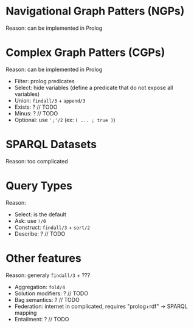 # Navigational Graph Patters (NGPs)

Reason: can be implemented in Prolog

# Complex Graph Patters (CGPs)

Reason: can be implemented in Prolog

* Filter: prolog predicates
* Select: hide variables
  (define a predicate that do not expose all variables)
* Union: `findall/3` + `append/3`
* Exists: ? // TODO
* Minus: ? // TODO
* Optional: use `';'/2` (ex: `( ... ; true )`)

# SPARQL Datasets

Reason: too complicated

# Query Types

Reason:

* Select: is the default
* Ask: use `!/0`
* Construct: `findall/3` + `sort/2`
* Describe: ? // TODO

# Other features

Reason: generaly `findall/3` + ???

* Aggregation: `fold/4`
* Solution modifiers: ? // TODO
* Bag semantics: ? // TODO
* Federation: internet in complicated, requires "prolog+rdf" -> SPARQL mapping
* Entailment: ? // TODO

